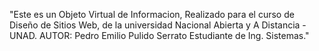 
"Este es un Objeto Virtual de Informacion, Realizado para el curso de Diseño de Sitios Web, de la universidad Nacional Abierta y A Distancia - UNAD.
AUTOR: Pedro Emilio Pulido Serrato
Estudiante de Ing. Sistemas."
